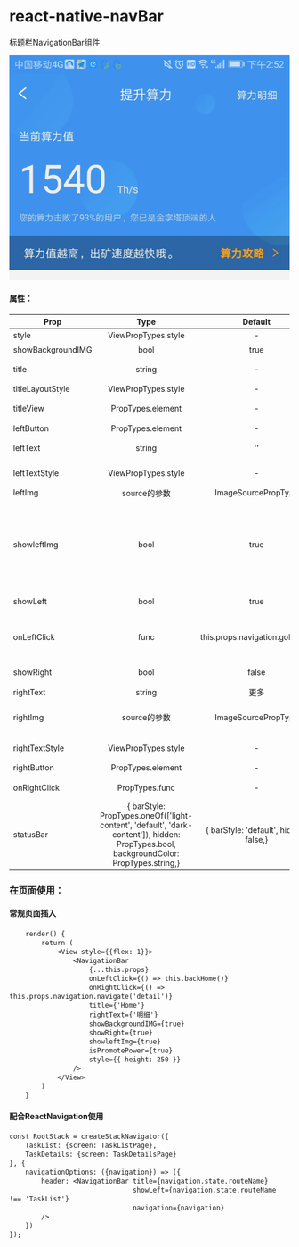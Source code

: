 # react-native-navBar
标题栏NavigationBar组件 <br/>

![](nav.png)


#### 属性：
| Prop | Type | Default | Description
| ---------- | :-----------:         |:---------------:| -----------|
| style      | ViewPropTypes.style | -               |标题栏的样式 |
| showBackgroundIMG      | bool | true               |背景为一个图片 |
| title      | string              | -               |标题使用的字符串 |
| titleLayoutStyle  | ViewPropTypes.style   | -               |标题文字的样式
| titleView  | PropTypes.element   | -               |替换标题文字的组件
| leftButton  | PropTypes.element   | -              |自定义左侧按钮
| leftText  | string   | ''               |左侧返回按钮的文字
| leftTextStyle  | ViewPropTypes.style   | -               |替换标题文字的组件
| leftImg  |  source的参数  | ImageSourcePropType             | 左侧图片的地址
| showleftImg  | bool   | true             |是否显示标题的后退按钮，本组件使用的是react-native-vector-icons中的图标，可自行替换成其他Image
| showLeft  | bool   | true             | 是否显示返回按钮
| onLeftClick  | func   | this.props.navigation.goBack()            | 左侧按钮的点击事件(默认为ReactNavigation的goback)
| showRight  | bool   | false             | 是否显示右侧按钮
| rightText  | string   |    更多           | 右侧按钮的文字
| rightImg  |  source的参数  | ImageSourcePropType             | 右侧图片的地址，默认不传则不显示
| rightTextStyle  | ViewPropTypes.style    | -             | 是否显示返回按钮
| rightButton  | PropTypes.element   | -             | 自定义右侧按钮
| onRightClick  | PropTypes.func   | -             | 右侧按钮的点击事件
| statusBar  | {  barStyle: PropTypes.oneOf(['light-content', 'default', 'dark-content']),  hidden: PropTypes.bool,  backgroundColor: PropTypes.string,}   | { barStyle: 'default', hidden: false,}             | 自定义状态栏


### 在页面使用：
#### 常规页面插入
```
    render() {
        return (
            <View style={{flex: 1}}>
                <NavigationBar
                    {...this.props}
                    onLeftClick={() => this.backHome()}
                    onRightClick={() => this.props.navigation.navigate('detail')}
                    title={'Home'}
                    rightText={'明细'}
                    showBackgroundIMG={true}
                    showRight={true}
                    showleftImg={true}
                    isPromotePower={true}
                    style={{ height: 250 }}
                />
            </View>
        )
    }

```
#### 配合ReactNavigation使用
```
const RootStack = createStackNavigator({
    TaskList: {screen: TaskListPage},
    TaskDetails: {screen: TaskDetailsPage}
}, {
    navigationOptions: ({navigation}) => ({
        header: <NavigationBar title={navigation.state.routeName}
                               showLeft={navigation.state.routeName !== 'TaskList'}
                               navigation={navigation}
        />
    })
});
```


